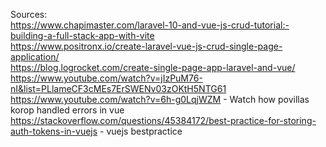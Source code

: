 Sources:  
https://www.chapimaster.com/laravel-10-and-vue-js-crud-tutorial:-building-a-full-stack-app-with-vite  
https://www.positronx.io/create-laravel-vue-js-crud-single-page-application/  
https://blog.logrocket.com/create-single-page-app-laravel-and-vue/  
https://www.youtube.com/watch?v=jIzPuM76-nI&list=PLlameCF3cMEs7ErSWENv03zOKtH5NTG61  
https://www.youtube.com/watch?v=6h-g0LqjWZM - Watch how povillas korop handled errors in vue  
https://stackoverflow.com/questions/45384172/best-practice-for-storing-auth-tokens-in-vuejs - vuejs bestpractice
